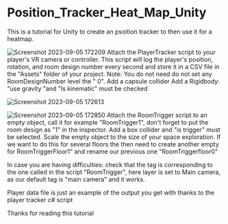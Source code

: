 # Position_Tracker_Heat_Map_Unity
This is a tutorial for Unity to create an psoition tracker to then use  it for a heatmap.

![Screenshot 2023-09-05 172209](https://github.com/EtienneXYZ/Position_Tracker_Heat_Map_Unity/assets/115432494/c0733987-eee5-407b-b0dc-71842b193014)
Attach the PlayerTracker script to your player's VR camera or controller.  This script will log the player's position, rotation, and room design number every second and store it in a CSV file in the "Assets" folder of your project. Note: You do not need  do not set any RoomDesignNumber level the " 0".
Add a capsule collider
Add a Rigidbody: "use gravity "and "Is kinematic" must be checked





![Screenshot 2023-09-05 172613](https://github.com/EtienneXYZ/Position_Tracker_Heat_Map_Unity/assets/115432494/970e8a1e-29d4-4e49-bf82-05e30d322057)

![Screenshot 2023-09-05 172850](https://github.com/EtienneXYZ/Position_Tracker_Heat_Map_Unity/assets/115432494/6fb7695f-cbb6-4fee-950c-1b04393efb44)
Attach the RoomTrigger script to an empty object, call it for example "RoomTrigger1", don't forget to put the room design as "1" in the inspector. Add a box collider and "is trigger" must be selected.
Scale the empty object to the size of your space exploration.
If we want to do this for several floors the then need to create another empty for RoomTriggerFloor1" and rename our previous one "RoomTriggerfloor0"

In case you are having difficulties: check that the tag  is corresponding to the one called in the script "RoomTrigger",  here layer is set to Main camera, as our default tag is   "main camera" and it works.





Player data file is just an example of the output you get with thanks to the player tracker c# script


Thanks for reading this tutorial


